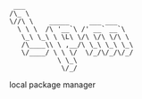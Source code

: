 
	 ___
	/\_ \
	\//\ \    _____     ___ ___
	  \ \ \  /\ '__`\ /' __` __`\
	   \_\ \_\ \ \L\ \/\ \/\ \/\ \
	   /\____\\ \ ,__/\ \_\ \_\ \_\
	   \/____/ \ \ \/  \/_/\/_/\/_/
	            \ \_\
	             \/_/


local package manager

